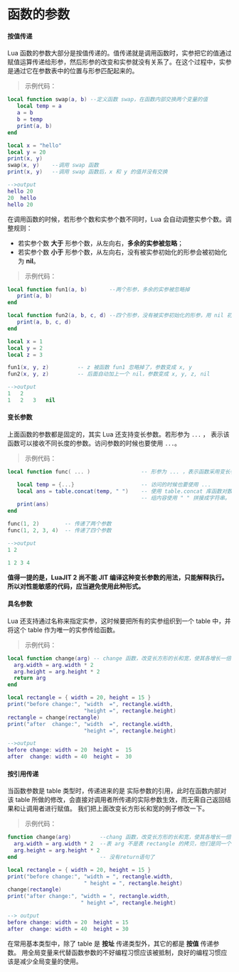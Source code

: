 # 函数的参数

#### 按值传递

Lua 函数的参数大部分是按值传递的。值传递就是调用函数时，实参把它的值通过赋值运算传递给形参，然后形参的改变和实参就没有关系了。在这个过程中，实参是通过它在参数表中的位置与形参匹配起来的。

> 示例代码：

```lua
local function swap(a, b) --定义函数 swap，在函数内部交换两个变量的值
   local temp = a
   a = b
   b = temp
   print(a, b)
end

local x = "hello"
local y = 20
print(x, y)
swap(x, y)    --调用 swap 函数
print(x, y)   --调用 swap 函数后，x 和 y 的值并没有交换

-->output
hello 20
20  hello
hello 20
```

在调用函数的时候，若形参个数和实参个数不同时，Lua 会自动调整实参个数。调整规则：
- 若实参个数 **大于** 形参个数，从左向右，**多余的实参被忽略**；
- 若实参个数 **小于** 形参个数，从左向右，没有被实参初始化的形参会被初始化为 **nil**。

> 示例代码：

```lua
local function fun1(a, b)       --两个形参，多余的实参被忽略掉
   print(a, b)
end

local function fun2(a, b, c, d) --四个形参，没有被实参初始化的形参，用 nil 初始化
   print(a, b, c, d)
end

local x = 1
local y = 2
local z = 3

fun1(x, y, z)         -- z 被函数 fun1 忽略掉了，参数变成 x, y
fun2(x, y, z)         -- 后面自动加上一个 nil，参数变成 x, y, z, nil

-->output
1   2
1   2   3   nil
```

#### 变长参数

上面函数的参数都是固定的，其实 Lua 还支持变长参数。若形参为 `...` ， 表示该函数可以接收不同长度的参数。访问参数的时候也要使用 `...`。

> 示例代码：

```lua
local function func( ... )                -- 形参为 ... ，表示函数采用变长参数

   local temp = {...}                     -- 访问的时候也要使用 ...
   local ans = table.concat(temp, " ")    -- 使用 table.concat 库函数对数
                                          -- 组内容使用 " " 拼接成字符串。
   print(ans)
end

func(1, 2)        -- 传递了两个参数
func(1, 2, 3, 4)  -- 传递了四个参数

-->output
1 2

1 2 3 4
```

**值得一提的是，LuaJIT 2 尚不能 JIT 编译这种变长参数的用法，只能解释执行。所以对性能敏感的代码，应当避免使用此种形式。**

#### 具名参数

Lua 还支持通过名称来指定实参，这时候要把所有的实参组织到一个 table 中，并将这个 table 作为唯一的实参传给函数。

> 示例代码：

```lua
local function change(arg) -- change 函数，改变长方形的长和宽，使其各增长一倍
  arg.width = arg.width * 2
  arg.height = arg.height * 2
  return arg
end

local rectangle = { width = 20, height = 15 }
print("before change:", "width  =", rectangle.width,
                        "height =", rectangle.height)
rectangle = change(rectangle)
print("after  change:", "width  =", rectangle.width,
                        "height =", rectangle.height)

-->output
before change: width = 20  height =  15
after  change: width = 40  height =  30
```


#### 按引用传递

当函数参数是 table 类型时，传递进来的是 实际参数的引用，此时在函数内部对该 table 所做的修改，会直接对调用者所传递的实际参数生效，而无需自己返回结果和让调用者进行赋值。
我们把上面改变长方形长和宽的例子修改一下。

> 示例代码：

```lua
function change(arg)         --chang 函数，改变长方形的长和宽，使其各增长一倍
  arg.width = arg.width * 2  --表 arg 不是表 rectangle 的拷贝，他们是同一个表
  arg.height = arg.height * 2
end                          -- 没有return语句了

local rectangle = { width = 20, height = 15 }
print("before change:", "width = ", rectangle.width,
                        " height = ", rectangle.height)
change(rectangle)
print("after change:", "width = ", rectangle.width,
                       " height =", rectangle.height)

--> output
before change: width = 20  height = 15
after  change: width = 40  height = 30
```

在常用基本类型中，除了 table 是 **按址** 传递类型外，其它的都是 **按值** 传递参数。
用全局变量来代替函数参数的不好编程习惯应该被抵制，良好的编程习惯应该是减少全局变量的使用。
